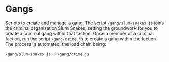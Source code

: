 # Gangs

Scripts to create and manage a gang.  The script `/gang/slum-snakes.js` joins
the criminal organization Slum Snakes, setting the groundwork for you to
create a criminal gang within that faction.  Once a member of a criminal
faction, run the script `/gang/crime.js` to create a gang within the faction.
The process is automated, the load chain being:

`/gang/slum-snakes.js` -> `/gang/crime.js`
